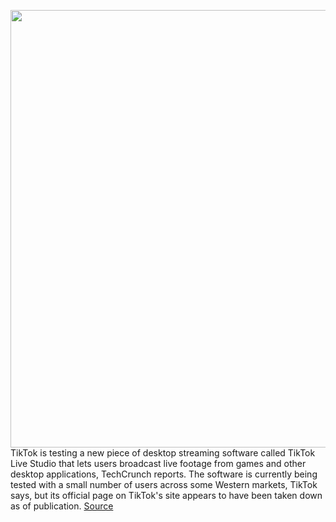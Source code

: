 <img src='https://cdn.vox-cdn.com/thumbor/D9GW7oiiXSdwhiP3jqTfvGz_kCQ=/0x0:2040x1360/1200x800/filters:focal(857x517:1183x843)/cdn.vox-cdn.com/uploads/chorus_image/image/70280364/acastro_190723_1777_tiktok_0003.0.0.jpg' width='700px' /><br/>
TikTok is testing a new piece of desktop streaming software called TikTok Live Studio that lets users broadcast live footage from games and other desktop applications, TechCrunch reports. The software is currently being tested with a small number of users across some Western markets, TikTok says, but its official page on TikTok's site appears to have been taken down as of publication.
<a href='https://www.theverge.com/2021/12/16/22839213/tiktok-live-studio-desktop-live-streaming-twitch'> Source <a/>